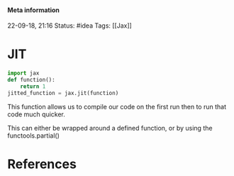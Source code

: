 #### Meta information
22-09-18, 21:16
Status: #idea
Tags: [[Jax]]





# JIT
```python
import jax
def function():
	return 1
jitted_function = jax.jit(function)
```
This function allows us to compile our code on the first run then to run that code much quicker.

This can either be wrapped around a defined function, or by using the functools.partial()






# References
